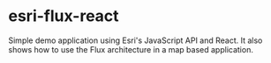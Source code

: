 # esri-flux-react
Simple demo application using Esri's JavaScript API and React. It also shows how to use the Flux architecture in a map based application.
